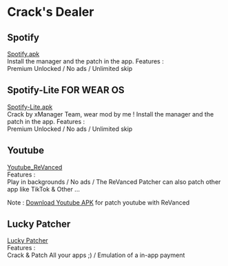 # Crack's Dealer

## Spotify 

[Spotify.apk](https://github.com/Team-xManager/xManager)
<br>
Install the manager and the patch in the app.
Features :
<br>
Premium Unlocked / No ads / Unlimited skip 


## Spotify-Lite FOR WEAR OS

[Spotify-Lite.apk](https://github.com/Mehliug-git/Cracked_stuff/blob/main/Spotify%20Lite%20v1.9.0.56456-w.apk)
<br>
Crack by xManager Team, wear mod by me ! 
Install the manager and the patch in the app.
Features :
<br>
Premium Unlocked / No ads / Unlimited skip 



## Youtube


[Youtube_ReVanced](https://github.com/ReVanced/revanced-documentation)
<br>
Features :
<br>
Play in backgrounds / No ads / The ReVanced Patcher can also patch other app like TikTok & Other ...

Note : [Download Youtube APK](https://www.apkmirror.com/apk/google-inc/youtube/youtube-18-19-35-release/youtube-18-19-35-android-apk-download/) for patch youtube with ReVanced 


## Lucky Patcher

[Lucky Patcher](https://www.luckypatchers.com/download/)
<br>
Features : 
<br>
Crack & Patch All your apps ;) / Emulation of a in-app payment 
